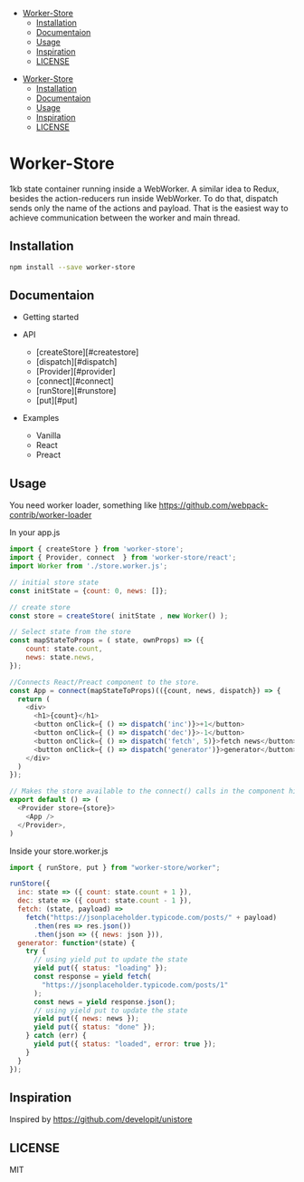 <!-- START doctoc generated TOC please keep comment here to allow auto update -->
<!-- DON'T EDIT THIS SECTION, INSTEAD RE-RUN doctoc TO UPDATE -->


- [Worker-Store](#worker-store)
  - [Installation](#installation)
  - [Documentaion](#documentaion)
  - [Usage](#usage)
  - [Inspiration](#inspiration)
  - [LICENSE](#license)

<!-- END doctoc generated TOC please keep comment here to allow auto update -->

* [Worker-Store](#worker-store)
  * [Installation](#installation)
  * [Documentaion](#documentaion)
  * [Usage](#usage)
  * [Inspiration](#inspiration)
  * [LICENSE](#license)

# Worker-Store

1kb state container running inside a WebWorker.
A similar idea to Redux, besides the action-reducers run inside WebWorker.
To do that, dispatch sends only the name of the actions and payload.
That is the easiest way to achieve communication between the worker and main thread.

## Installation

```sh
npm install --save worker-store
```

## Documentaion

* Getting started
* API

  * [createStore][#createstore]
  * [dispatch][#dispatch]
  * [Provider][#provider]
  * [connect][#connect]
  * [runStore][#runstore]
  * [put][#put]

* Examples
  * Vanilla
  * React
  * Preact

## Usage

You need worker loader, something like https://github.com/webpack-contrib/worker-loader

In your app.js

```js
import { createStore } from 'worker-store';
import { Provider, connect  } from 'worker-store/react';
import Worker from './store.worker.js';

// initial store state
const initState = {count: 0, news: []};

// create store
const store = createStore( initState , new Worker() );

// Select state from the store
const mapStateToProps = ( state, ownProps) => ({
    count: state.count,
    news: state.news,
});

//Connects React/Preact component to the store.
const App = connect(mapStateToProps)(({count, news, dispatch}) => {
  return (
    <div>
      <h1>{count}</h1>
      <button onClick={ () => dispatch('inc')}>+1</button>
      <button onClick={ () => dispatch('dec')}>-1</button>
      <button onClick={ () => dispatch('fetch', 5)}>fetch news</button>
      <button onClick={ () => dispatch('generator')}>generator</button>
    </div>
  )
});

// Makes the store available to the connect() calls in the component hierarchy below.
export default () => (
  <Provider store={store}>
    <App />
  </Provider>,
)
```

Inside your store.worker.js

```js
import { runStore, put } from "worker-store/worker";

runStore({
  inc: state => ({ count: state.count + 1 }),
  dec: state => ({ count: state.count - 1 }),
  fetch: (state, payload) =>
    fetch("https://jsonplaceholder.typicode.com/posts/" + payload)
      .then(res => res.json())
      .then(json => ({ news: json })),
  generator: function*(state) {
    try {
      // using yield put to update the state
      yield put({ status: "loading" });
      const response = yield fetch(
        "https://jsonplaceholder.typicode.com/posts/1"
      );
      const news = yield response.json();
      // using yield put to update the state
      yield put({ news: news });
      yield put({ status: "done" });
    } catch (err) {
      yield put({ status: "loaded", error: true });
    }
  }
});
```

## Inspiration

Inspired by https://github.com/developit/unistore

## LICENSE

MIT
